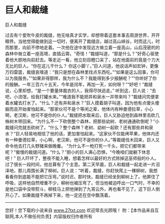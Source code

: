 # 巨人和裁缝

巨人和裁缝 

过去有个爱吹牛皮的裁缝，他无啥真才实学，却想带着这套本事去周游世界，开开眼界。当他觉得能做到这一切时，便离开了裁缝店，越过高山峡谷，时而这儿，时而那里，向前不停地走着。一次他在途中发现远方耸立着一座高山，山后茂密的的森林中耸立着一座高塔，直插云霄。“奇怪！”裁缝叫道，“那是什么？”好奇心驱使着他大胆地向前赶去。等走近一看，他立刻目瞪口呆了，站在他面前的竟是个力大无比的巨人。“你在这儿干什么？ 
你这小脚丫。”巨人问道，他说话声如宏钟，更像万钧雷霆，裁缝哀嚎道：“我只是想在森林里找点东西吃。”“如果是这么回事，你可以为我服务。”“如果非得那样，我为什么不？我能得到多少报酬呢？”“你听好了你的报酬。一年三百六十五天，今年是闰年，再加一天，如何呀？”“好吧！”裁缝说，心里却想，“是一个要量体裁衣的人，我得尽快逃走。” 
听到这，巨人说：“去吧，小流氓，给我打罐水来。”“难道我不能把井和泉水一并带来吗？”裁缝问完便拿着水罐去打水了。“什么？还有井和泉水？”巨人摸着胡子叫道，因为他有点傻头傻脑而且开始害怕起来。“那家伙可不是个等闲之辈，他体内有种曼德拉草，小心啊，老汉斯，他可不是你的仆人。”裁缝把水取来后，巨人又胁迫他到森林里去砍几株树木带回来。“为什么不一下砍倒整个森林，把那些幼树、老树通通砍倒呢？”小裁缝问完就去砍树了。“什么？整个森林？老树、幼树一起砍？还有那些井和泉水？”巨人轻易地相信了他的话，更加害怕起来。“这家伙不仅能烤苹果，他体内还有一种曼德拉草，小心啊，老汉斯，他可不是你的仆人。”等裁缝伐木回来，巨人又命令他去打几头野猪来做晚餐。 
“为什么不一枪打死一千头，把它们都带来呢？”傲慢的裁缝问道。“什么？”胆小的巨人满心恐惧，“今晚咱们就躺下休息吧！” 
巨人吓坏了，整夜不能入睡，想着怎样以最好的方式除掉这巫师般的仆人。过了很长一段时间，他总算有了个主意。第二天早晨，巨人和裁缝一起走进一片沼泽地，那儿周围长满了柳树。巨人说：“听着，裁缝，你赶快爬上一棵柳树，我想看看你到底能不能把它压弯。”说时迟，那时快，裁缝已经坐到柳树上了。他屏住了呼吸，这样他自然增重不少，柳树也被压弯了。但当他被迫呼出一口气时，不幸的是他口袋中没带熨斗，柳枝马上把他弹到了九宵云外，再也看不见了。这下巨人倒开心了。如果裁缝不再掉下来，他一定还在空中飘荡着。 

                  
--------------------
您好！您下载的小说来自 www.27txt.com 欢迎常去光顾哦！
附：【本作品来自互联网,本人不做任何负责】内容版权归作者所有